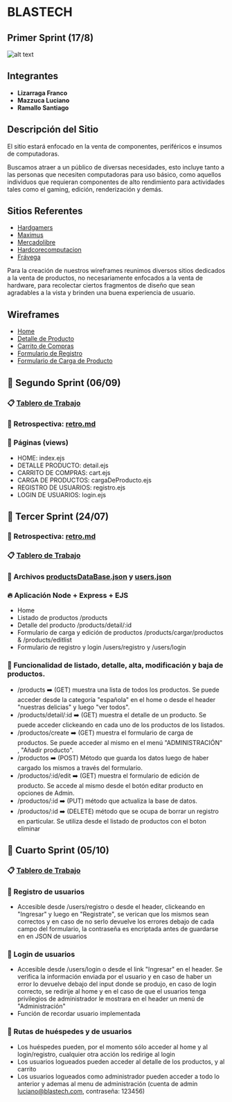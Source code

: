 # BLASTECH

## Primer Sprint (17/8)
![alt text](https://github.com/lucianomazzuca/grupo_1_blastech/blob/master/site/public/images/logo.png "Logo BLASTECH")

##  Integrantes
* **Lizarraga Franco**
* **Mazzuca Luciano**
* **Ramallo Santiago**


## Descripción del Sitio
El sitio estará enfocado en la venta de componentes, periféricos e insumos de computadoras.

Buscamos atraer a un público de diversas necesidades, esto incluye tanto a las personas que necesiten computadoras para uso básico, como aquellos individuos que requieran componentes de alto rendimiento para actividades tales como el gaming, edición, renderización y demás.


## Sitios Referentes

- [Hardgamers](https://www.hardgamers.com.ar/)
- [Maximus](https://www.maximus.com.ar/)
- [Mercadolibre](https://www.mercadolibre.com.ar/)
- [Hardcorecomputacion](https://hardcorecomputacion.com.ar/)
- [Frávega](https://www.fravega.com/)

Para la creación de nuestros wireframes reunimos diversos sitios dedicados a la venta de productos, no necesariamente enfocados a la venta de hardware, para recolectar ciertos fragmentos de diseño que sean agradables a la vista y brinden una buena experiencia de usuario.


## Wireframes
- [Home](https://github.com/lucianomazzuca/grupo_1_anonymouspc/blob/a9da90b0fdbe820df05522f39f8132b61174a4ff/wireframes/home.png)
- [Detalle de Producto](https://github.com/lucianomazzuca/grupo_1_anonymouspc/blob/a9da90b0fdbe820df05522f39f8132b61174a4ff/wireframes/detalleProducto.png)
- [Carrito de Compras](https://github.com/lucianomazzuca/grupo_1_anonymouspc/blob/a9da90b0fdbe820df05522f39f8132b61174a4ff/wireframes/carrito.png)
- [Formulario de Registro](https://github.com/lucianomazzuca/grupo_1_anonymouspc/blob/a9da90b0fdbe820df05522f39f8132b61174a4ff/wireframes/register.png)
- [Formulario de Carga de Producto](https://github.com/lucianomazzuca/grupo_1_anonymouspc/blob/a9da90b0fdbe820df05522f39f8132b61174a4ff/wireframes/Carga%20de%20producto.png)




## :pushpin: Segundo Sprint (06/09)

### :clipboard: [Tablero de Trabajo](https://trello.com/b/VTdL0zEm/grupo1blastech)

### :mag_right: Retrospectiva: [retro.md](https://github.com/lucianomazzuca/grupo_1_blastech/blob/master/RETRO.md)

### :page_facing_up: Páginas (views)
- HOME: index.ejs
- DETALLE PRODUCTO: detail.ejs        
- CARRITO DE COMPRAS: cart.ejs      
- CARGA DE PRODUCTOS: cargaDeProducto.ejs         
- REGISTRO DE USUARIOS: registro.ejs    
- LOGIN DE USUARIOS: login.ejs 







## :pushpin: Tercer Sprint (24/07)

### :mag_right: Retrospectiva: [retro.md](https://github.com/lucianomazzuca/grupo_1_blastech/blob/master/RETRO.md)

### :clipboard: [Tablero de Trabajo](https://trello.com/b/VTdL0zEm/grupo1blastech)

### :briefcase: Archivos [productsDataBase.json](https://github.com/lucianomazzuca/grupo_1_blastech/blob/master/site/data/productsDataBase.json) y [users.json](https://github.com/lucianomazzuca/grupo_1_blastech/blob/master/site/data/users.json)

### :fire: Aplicación Node + Express + EJS
- Home
- Listado de productos                          /products
- Detalle del producto                          /products/detail/:id
- Formulario de carga y edición de productos    /products/cargar/productos   &   /products/editlist
- Formulario de registro y login                /users/registro y /users/login

### :scroll: Funcionalidad de listado, detalle, alta, modificación y baja de productos.

- /products :arrow_right: (GET) muestra una lista de todos los productos. Se puede acceder desde la categoría "española" en el home o desde el header "nuestras delicias" y luego "ver todos".
- /products/detail/:id :arrow_right: (GET) muestra el detalle de un producto. Se puede acceder clickeando en cada uno de los productos de los listados.
- /productos/create :arrow_right: (GET) muestra el formulario de carga de productos. Se puede acceder al mismo en el menú "ADMINISTRACIÓN" , "Añadir producto".
- /productos :arrow_right: (POST) Método que guarda los datos luego de haber cargado los mismos a través del formulario.
- /productos/:id/edit :arrow_right: (GET) muestra el formulario de edición de producto. Se accede al mismo desde el botón editar producto en opciones de Admin.
- /productos/:id :arrow_right: (PUT) método que actualiza la base de datos. 
- /productos/:id :arrow_right: (DELETE) método que se ocupa de borrar un registro en particular. Se utiliza desde el listado de productos con el boton eliminar 







## :pushpin: Cuarto Sprint (05/10)

### :clipboard: [Tablero de Trabajo](https://trello.com/b/VTdL0zEm/grupo1blastech)

### :bust_in_silhouette: Registro de usuarios

- Accesible desde /users/registro o desde el header, clickeando en "Ingresar" y luego en "Registrate", se verican que los mismos sean correctos y en caso de no serlo devuelve los errores debajo de cada campo del formulario, la contraseña es encriptada antes de guardarse en en JSON de usuarios

### :closed_umbrella: Login de usuarios

- Accesible desde /users/login o desde el link "Ingresar" en el header. Se verifica la información enviada por el usuario y en caso de haber un error lo devuelve debajo del input donde se produjo, en caso de login correcto, se redirije al home y en el caso de que el usuarios tenga privilegios de administrador le mostrara en el header un menú de "Administración"
- Función de recordar usuario implementada

### :vertical_traffic_light: Rutas de huéspedes y de usuarios

- Los huéspedes pueden, por el momento sólo acceder al home y al login/registro, cualquier otra acción los redirige al login
- Los usuarios logueados pueden acceder al detalle de los productos, y al carrito
- Los usuarios logueados como administrador pueden acceder a todo lo anterior y ademas al menu de administración (cuenta de admin luciano@blastech.com, contraseña: 123456)

